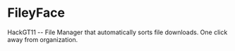 # FileyFace
HackGT11 -- File Manager that automatically sorts file downloads. One click away from organization.
